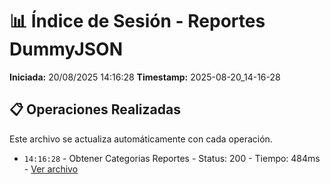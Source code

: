 # 📊 Índice de Sesión - Reportes DummyJSON

**Iniciada:** 20/08/2025 14:16:28
**Timestamp:** 2025-08-20_14-16-28

## 📋 Operaciones Realizadas

Este archivo se actualiza automáticamente con cada operación.
- `14:16:28` - Obtener Categorias Reportes - Status: 200 - Tiempo: 484ms - [Ver archivo](obtener_categorias_reportes_01_2025-08-20_14-16-28.json)

